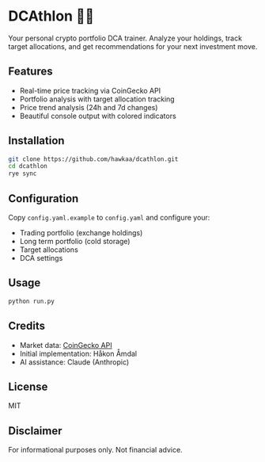 # DCAthlon 🏃‍♂️

Your personal crypto portfolio DCA trainer. Analyze your holdings, track target allocations, and get recommendations for your next investment move.

## Features

- Real-time price tracking via CoinGecko API
- Portfolio analysis with target allocation tracking
- Price trend analysis (24h and 7d changes)
- Beautiful console output with colored indicators

## Installation

```bash
git clone https://github.com/hawkaa/dcathlon.git
cd dcathlon
rye sync
```

## Configuration

Copy `config.yaml.example` to `config.yaml` and configure your:
- Trading portfolio (exchange holdings)
- Long term portfolio (cold storage)
- Target allocations
- DCA settings

## Usage

```bash
python run.py
```

## Credits

- Market data: [CoinGecko API](https://www.coingecko.com/en/api)
- Initial implementation: Håkon Åmdal
- AI assistance: Claude (Anthropic)

## License

MIT

## Disclaimer

For informational purposes only. Not financial advice.
